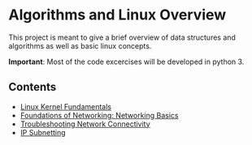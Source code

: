 # Algorithms and Linux Overview

This project is meant to give a brief overview of data structures and algorithms as well as basic linux concepts.

**Important**: Most of the code excercises will be developed in python 3.

## Contents

- [Linux Kernel Fundamentals](Linux/linux_kernel_fundamentals.md)
- [Foundations of Networking: Networking Basics](Networking/foundations_of_networking.md)
- [Troubleshooting Network Connectivity](Networking/network_troubleshooting.md)
- [IP Subnetting](Networking/subnets.md)

